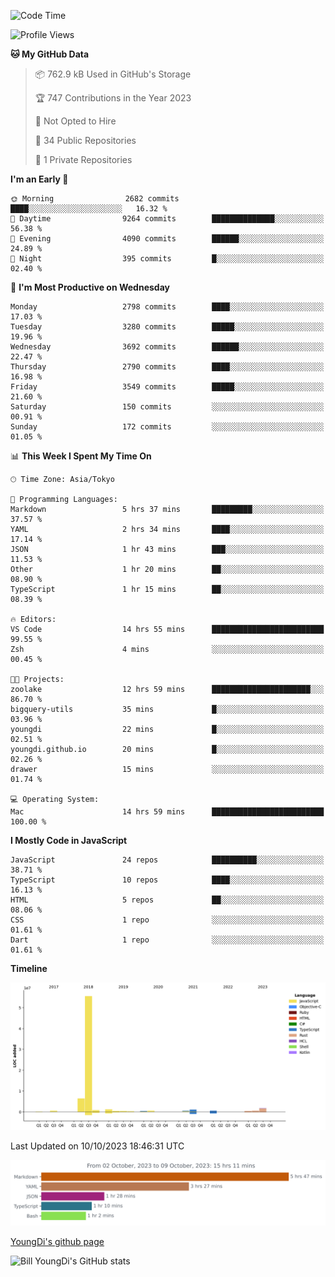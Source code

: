 <!--START_SECTION:waka-->
![Code Time](http://img.shields.io/badge/Code%20Time-16%20hrs%209%20mins-blue)

![Profile Views](http://img.shields.io/badge/Profile%20Views-132-blue)

**🐱 My GitHub Data** 

> 📦 762.9 kB Used in GitHub's Storage 
 > 
> 🏆 747 Contributions in the Year 2023
 > 
> 🚫 Not Opted to Hire
 > 
> 📜 34 Public Repositories 
 > 
> 🔑 1 Private Repositories 
 > 
**I'm an Early 🐤** 

```text
🌞 Morning                2682 commits        ████░░░░░░░░░░░░░░░░░░░░░   16.32 % 
🌆 Daytime                9264 commits        ██████████████░░░░░░░░░░░   56.38 % 
🌃 Evening                4090 commits        ██████░░░░░░░░░░░░░░░░░░░   24.89 % 
🌙 Night                  395 commits         █░░░░░░░░░░░░░░░░░░░░░░░░   02.40 % 
```
📅 **I'm Most Productive on Wednesday** 

```text
Monday                   2798 commits        ████░░░░░░░░░░░░░░░░░░░░░   17.03 % 
Tuesday                  3280 commits        █████░░░░░░░░░░░░░░░░░░░░   19.96 % 
Wednesday                3692 commits        ██████░░░░░░░░░░░░░░░░░░░   22.47 % 
Thursday                 2790 commits        ████░░░░░░░░░░░░░░░░░░░░░   16.98 % 
Friday                   3549 commits        █████░░░░░░░░░░░░░░░░░░░░   21.60 % 
Saturday                 150 commits         ░░░░░░░░░░░░░░░░░░░░░░░░░   00.91 % 
Sunday                   172 commits         ░░░░░░░░░░░░░░░░░░░░░░░░░   01.05 % 
```


📊 **This Week I Spent My Time On** 

```text
🕑︎ Time Zone: Asia/Tokyo

💬 Programming Languages: 
Markdown                 5 hrs 37 mins       █████████░░░░░░░░░░░░░░░░   37.57 % 
YAML                     2 hrs 34 mins       ████░░░░░░░░░░░░░░░░░░░░░   17.14 % 
JSON                     1 hr 43 mins        ███░░░░░░░░░░░░░░░░░░░░░░   11.53 % 
Other                    1 hr 20 mins        ██░░░░░░░░░░░░░░░░░░░░░░░   08.90 % 
TypeScript               1 hr 15 mins        ██░░░░░░░░░░░░░░░░░░░░░░░   08.39 % 

🔥 Editors: 
VS Code                  14 hrs 55 mins      █████████████████████████   99.55 % 
Zsh                      4 mins              ░░░░░░░░░░░░░░░░░░░░░░░░░   00.45 % 

🐱‍💻 Projects: 
zoolake                  12 hrs 59 mins      ██████████████████████░░░   86.70 % 
bigquery-utils           35 mins             █░░░░░░░░░░░░░░░░░░░░░░░░   03.96 % 
youngdi                  22 mins             █░░░░░░░░░░░░░░░░░░░░░░░░   02.51 % 
youngdi.github.io        20 mins             █░░░░░░░░░░░░░░░░░░░░░░░░   02.26 % 
drawer                   15 mins             ░░░░░░░░░░░░░░░░░░░░░░░░░   01.74 % 

💻 Operating System: 
Mac                      14 hrs 59 mins      █████████████████████████   100.00 % 
```

**I Mostly Code in JavaScript** 

```text
JavaScript               24 repos            ██████████░░░░░░░░░░░░░░░   38.71 % 
TypeScript               10 repos            ████░░░░░░░░░░░░░░░░░░░░░   16.13 % 
HTML                     5 repos             ██░░░░░░░░░░░░░░░░░░░░░░░   08.06 % 
CSS                      1 repo              ░░░░░░░░░░░░░░░░░░░░░░░░░   01.61 % 
Dart                     1 repo              ░░░░░░░░░░░░░░░░░░░░░░░░░   01.61 % 
```



**Timeline**

![Lines of Code chart](https://raw.githubusercontent.com/Youngdi/Youngdi/master/assets/bar_graph.png)


 Last Updated on 10/10/2023 18:46:31 UTC
<!--END_SECTION:waka-->

![wakatime](./images/stat.svg)

[YoungDi's github page](https://youngdi.github.io)

![Bill YoungDi's GitHub stats](https://github-readme-stats.vercel.app/api?username=youngdi&count_private=true&show_icons=true)
